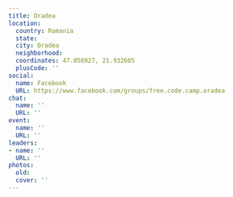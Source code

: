 ```yaml
---
title: Oradea
location:
  country: Romania
  state: 
  city: Oradea
  neighborhood: 
  coordinates: 47.056927, 21.932605
  plusCode: ''
social:
  name: Facebook
  URL: https://www.facebook.com/groups/free.code.camp.oradea
chat:
  name: ''
  URL: ''
event:
  name: ''
  URL: ''
leaders:
- name: ''
  URL: ''
photos:
  old: 
  cover: ''
---
```

